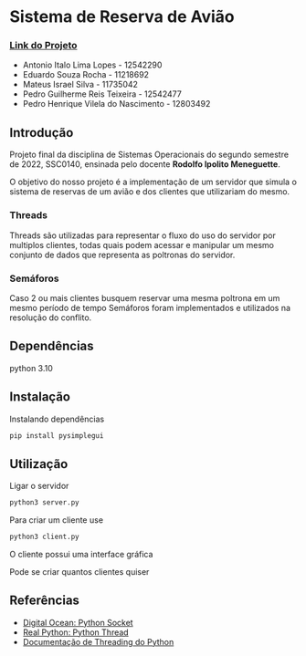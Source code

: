 # Sistema de Reserva de Avião
### [Link do Projeto](https://github.com/Edwolt/Sistema-de-Reserva-Aviao)

- Antonio Italo Lima Lopes - 12542290
- Eduardo Souza Rocha - 11218692
- Mateus Israel Silva - 11735042
- Pedro Guilherme Reis Teixeira - 12542477
- Pedro Henrique Vilela do Nascimento - 12803492

## Introdução
Projeto final da disciplina de Sistemas Operacionais do segundo semestre de 2022, SSC0140, ensinada pelo docente **Rodolfo Ipolito Meneguette**.

O objetivo do nosso projeto é a implementação de um servidor que simula o sistema de reservas de um avião e dos clientes que utilizariam do mesmo.

### Threads
Threads são utilizadas para representar o fluxo do uso do servidor por multiplos clientes, todas quais podem acessar e manipular um mesmo conjunto de dados que representa as poltronas do servidor.

### Semáforos
Caso 2 ou mais clientes busquem reservar uma mesma poltrona em um mesmo período de tempo Semáforos foram implementados e utilizados na resolução do conflito.
## Dependências

python 3.10

## Instalação

Instalando dependências
```bash
pip install pysimplegui
```

## Utilização

Ligar o servidor
```bash
python3 server.py
```

Para criar um cliente use
```bash
python3 client.py
```
O cliente possui uma interface gráfica

Pode se criar quantos clientes quiser

## Referências
- [Digital Ocean: Python Socket](https://www.digitalocean.com/community/tutorials/python-socket-programming-server-client)
- [Real Python: Python Thread](https://realpython.com/intro-to-python-threading/)
- [Documentação de Threading do Python](https://docs.python.org/3/library/threading.html)
